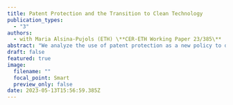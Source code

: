```yaml
---
title: Patent Protection and the Transition to Clean Technology
publication_types:
  - "3"
authors: 
  - with Maria Alsina-Pujols (ETH) \**CER-ETH Working Paper 23/385\**
abstract: "We analyze the use of patent protection as a new policy to direct technical change to clean technology. Contrary to popular belief, it is dirty (and not clean) innovations that should be excluded from patent protection to reduce emissions. In the short-run, removing patent protection on dirty technology increases emissions. However, the reduced markup on dirty technology can induce clean innovation, reducing emissions in the long-run. We use a general equilibrium model to show both analytically and numerically that removing patent protection on dirty technology can indeed promote the energy transition and reduce the cost of mitigating climate change."
draft: false
featured: true
image:
  filename: ""
  focal_point: Smart
  preview_only: false
date: 2023-05-13T15:56:59.385Z
---
```

